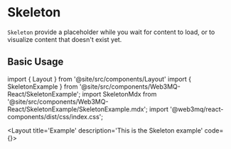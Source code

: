 # Skeleton

`Skeleton` provide a placeholder while you wait for content to load, or to visualize content that doesn't exist yet.

## Basic Usage

import { Layout } from '@site/src/components/Layout'
import { SkeletonExample } from '@site/src/components/Web3MQ-React/SkeletonExample';
import SkeletonMdx from '@site/src/components/Web3MQ-React/SkeletonExample/SkeletonExample.mdx';
import '@web3mq/react-components/dist/css/index.css';

<Layout
title='Example'
description='This is the Skeleton example'
code={<SkeletonMdx />}>
<SkeletonExample />
</Layout>